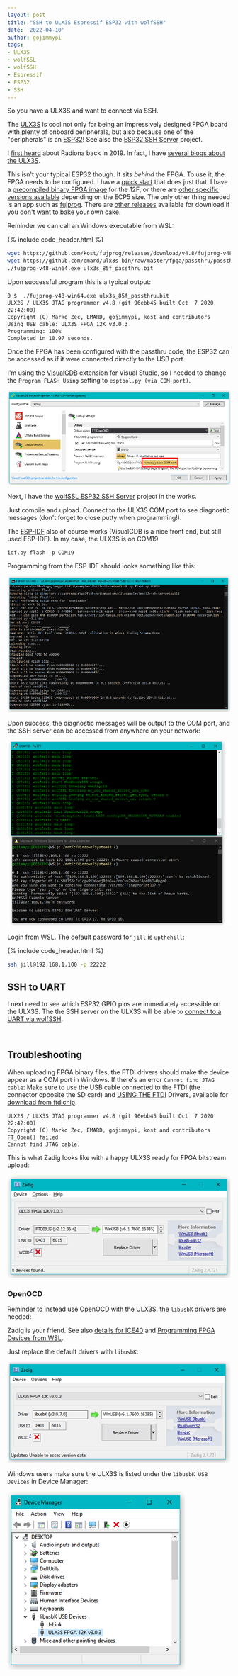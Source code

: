 ```yaml
---
layout: post
title: "SSH to ULX3S Espressif ESP32 with wolfSSH"
date: '2022-04-10'
author: gojimmypi
tags:
- ULX3S
- wolfSSL
- wolfSSH
- Espressif
- ESP32
- SSH
---
```


So you have a ULX3S and want to connect via SSH.

The [ULX3S](https://www.crowdsupply.com/radiona/ulx3s) is cool not only for being an impressively designed FPGA board with plenty of onboard peripherals, but also
because one of the "peripherals" is an [ESP32](https://www.espressif.com/en/products/socs/esp32)! See also the [ESP32 SSH Server](../SSH-to-ESP8266/) project.

I [first heard](https://gojimmypi.github.io/ulx3s-day-1/) about Radiona back in 2019. In fact, I have [several blogs about the ULX3S](https://gojimmypi.github.io/tag/ulx3s/).

This isn't your typical ESP32 though. It sits _behind_ the FPGA. To use it, the FPGA needs to be configured. I have a [quick start](https://github.com/gojimmypi/ulx3s-examples/blob/master/VisualMicro/README.md)
that does just that. I have a [precompiled binary FPGA image](https://github.com/gojimmypi/ulx3s-examples/blob/master/bin/passthru.bit) for the 12F, 
or there are [other specific versions available](https://github.com/ulx3s/ulx3s-bin/tree/master/fpga/passthru) depending on the ECP5 size. 
The only other thing needed is an app such as [fujprog](https://github.com/kost/fujprog). There are [other releases](https://github.com/kost/fujprog/releases) 
available for download if you don't want to bake your own cake.

Reminder we can call an Windows executable from WSL:

{% include code_header.html %}
```bash
wget https://github.com/kost/fujprog/releases/download/v4.8/fujprog-v48-win64.exe
wget https://github.com/emard/ulx3s-bin/raw/master/fpga/passthru/passthru-v20-85f/ulx3s_85f_passthru.bit
./fujprog-v48-win64.exe ulx3s_85f_passthru.bit
```

Upon successful program this is a typical output:

```
0 $  ./fujprog-v48-win64.exe ulx3s_85f_passthru.bit
ULX2S / ULX3S JTAG programmer v4.8 (git 96ebb45 built Oct  7 2020 22:42:00)
Copyright (C) Marko Zec, EMARD, gojimmypi, kost and contributors
Using USB cable: ULX3S FPGA 12K v3.0.3
Programming: 100%
Completed in 10.97 seconds.
```
Once the FPGA has been configured with the passthru code, the ESP32 can be accessed as if it were connected directly to the USB port.

I'm using the [VisualGDB](https://visualgdb.com/) extension for Visual Studio, so I needed to change the `Program FLASH Using` setting to `esptool.py (via COM port)`.

![VisualGDB_flash_programming.png](../images/VisualGDB_flash_programming.png)

Next, I have the [wolfSSL ESP32 SSH Server](https://github.com/gojimmypi/wolfssh/tree/ESP32_Development/examples/ESP32-SSH-Server) project in the works.

Just compile and upload. Connect to the ULX3S COM port to see diagnostic messages (don't forget to close putty when programming!). 

The [ESP-IDF](https://docs.espressif.com/projects/esp-idf/en/latest/esp32/get-started/index.html) also of course works (VisualGDB is a nice front end, but still used ESP-IDF).
In my case, the ULX3S is on COM19

```
idf.py flash -p COM19
```

Programming from the ESP-IDF should looks something like this:

![wolfssh_esp-idf_flash.png](../images/wolfssh_esp-idf_flash.png)

Upon success, the diagnostic messages will be output to the COM port, and the SSH server can be accessed from anywhere on your network:

![ulx3s_ssh_server.png](../images/ulx3s_ssh_server.png)

Login from WSL. The default password for `jill` is `upthehill`:

{% include code_header.html %}
```bash
ssh jill@192.168.1.100 -p 22222
```

## SSH to UART

I next need to see which ESP32 GPIO pins are immediately accessible on the ULX3S. The the SSH server on the ULX3S will be able to 
[connect to a UART via wolfSSH](https://twitter.com/gojimmypi/status/1514049174840360963?s=20&t=QBljwHfdYYIivb82zy9G7Q).

<br />

## Troubleshooting

When uploading FPGA binary files, the FTDI drivers should make the device appear as a COM port in Windows.
If there's an error `Cannot find JTAG cable`: Make sure to use the USB cable connected to the FTDI (the connector opposite the SD card) 
and [USING THE FTDI](https://github.com/gojimmypi/f32c_tools/tree/master/ujprog#change-ulx3s-driver-to-ftdi) Drivers, available for [download from ftdichip](https://www.ftdichip.com/Drivers/D2XX.htm). 

```
ULX2S / ULX3S JTAG programmer v4.8 (git 96ebb45 built Oct  7 2020 22:42:00)
Copyright (C) Marko Zec, EMARD, gojimmypi, kost and contributors
FT_Open() failed
Cannot find JTAG cable.
```

This is what Zadig looks like with a happy ULX3S ready for FPGA bitstream upload:

![ulx3s_ftdi.png](../images/ulx3s_ftdi.png)



### OpenOCD

Reminder to instead use OpenOCD with the ULX3S, the `libusbK` drivers are needed:

Zadig is your friend. See also [details for ICE40](https://gojimmypi.github.io/ice40-fpga-programming-with-wsl-and/) and
[Programming FPGA Devices from WSL](https://gojimmypi.github.io/programming-fpga-devices-from-wsl/). 


Just replace the default drivers with `libusbK`:

![ulx3s_zadig.png](../images/ulx3s_zadig.png)

Windows users make sure the ULX3S is listed under the `libusbK USB Devices` in Device Manager:

![ulx3s_libusbK](../images/ulx3s_libusbK.png)

